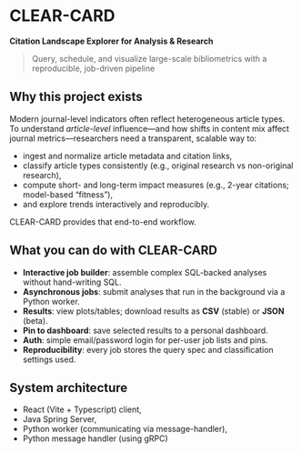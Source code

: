 # CLEAR-CARD
**Citation Landscape Explorer for Analysis & Research**

> Query, schedule, and visualize large-scale bibliometrics with a reproducible, job-driven pipeline

## Why this project exists
Modern journal-level indicators often reflect heterogeneous article types. To understand *article-level* influence—and how shifts in content mix affect journal metrics—researchers need a transparent, scalable way to:
- ingest and normalize article metadata and citation links,
- classify article types consistently (e.g., original research vs non-original research),
- compute short- and long-term impact measures (e.g., 2-year citations; model-based “fitness”),
- and explore trends interactively and reproducibly.

CLEAR-CARD provides that end-to-end workflow.

## What you can do with CLEAR-CARD
- **Interactive job builder**: assemble complex SQL-backed analyses without hand-writing SQL.
- **Asynchronous jobs**: submit analyses that run in the background via a Python worker.
- **Results**: view plots/tables; download results as **CSV** (stable) or **JSON** (beta).
- **Pin to dashboard**: save selected results to a personal dashboard.
- **Auth**: simple email/password login for per-user job lists and pins.
- **Reproducibility**: every job stores the query spec and classification settings used.

## System architecture
- React (Vite + Typescript) client,
- Java Spring Server,
- Python worker (communicating via message-handler),
- Python message handler (using gRPC)
